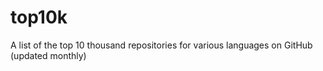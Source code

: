 # top10k
A list of the top 10 thousand repositories for various languages on GitHub (updated monthly)
